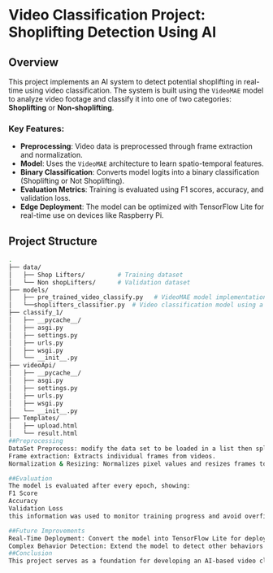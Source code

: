 # Video Classification Project: Shoplifting Detection Using AI

## Overview

This project implements an AI system to detect potential shoplifting in real-time using video classification. The system is built using the `VideoMAE` model to analyze video footage and classify it into one of two categories: **Shoplifting** or **Non-shoplifting**.

### Key Features:
- **Preprocessing**: Video data is preprocessed through frame extraction and normalization.
- **Model**: Uses the `VideoMAE` architecture to learn spatio-temporal features.
- **Binary Classification**: Converts model logits into a binary classification (Shoplifting or Not Shoplifting).
- **Evaluation Metrics**: Training is evaluated using F1 scores, accuracy, and validation loss.
- **Edge Deployment**: The model can be optimized with TensorFlow Lite for real-time use on devices like Raspberry Pi.


## Project Structure

```bash
.
├── data/
│   ├── Shop Lifters/         # Training dataset
│   └── Non shopLifters/      # Validation dataset
├── models/
│   ├── pre_trained_video_classify.py   # VideoMAE model implementation
│   └──shoplifters_classifier.py  # Video classification model using a model from scratch
├── classify_1/
│   ├── __pycache__/    
│   ├── asgi.py
│   ├── settings.py
│   ├── urls.py
│   ├── wsgi.py
│   └── __init__.py
├── videoApi/
│   ├── __pycache__/    
│   ├── asgi.py
│   ├── settings.py
│   ├── urls.py
│   ├── wsgi.py
│   └── __init__.py
├── Templates/
│   ├── upload.html
│   └── result.html
##Preprocessing
DataSet Preprocess: modify the data set to be loaded in a list then splitted into three sections Train,Validation and Test
Frame extraction: Extracts individual frames from videos.
Normalization & Resizing: Normalizes pixel values and resizes frames to the input dimensions for the VideoMAE model.

##Evaluation
The model is evaluated after every epoch, showing:
F1 Score
Accuracy
Validation Loss
this information was used to monitor training progress and avoid overfitting.

##Future Improvements
Real-Time Deployment: Convert the model into TensorFlow Lite for deployment on edge devices like Raspberry Pi.
Complex Behavior Detection: Extend the model to detect other behaviors in retail settings.
##Conclusion
This project serves as a foundation for developing an AI-based video classification system that can be used to detect shoplifting in real-time. It leverages advanced deep learning models and preprocessing techniques to ensure high accuracy and efficiency.

